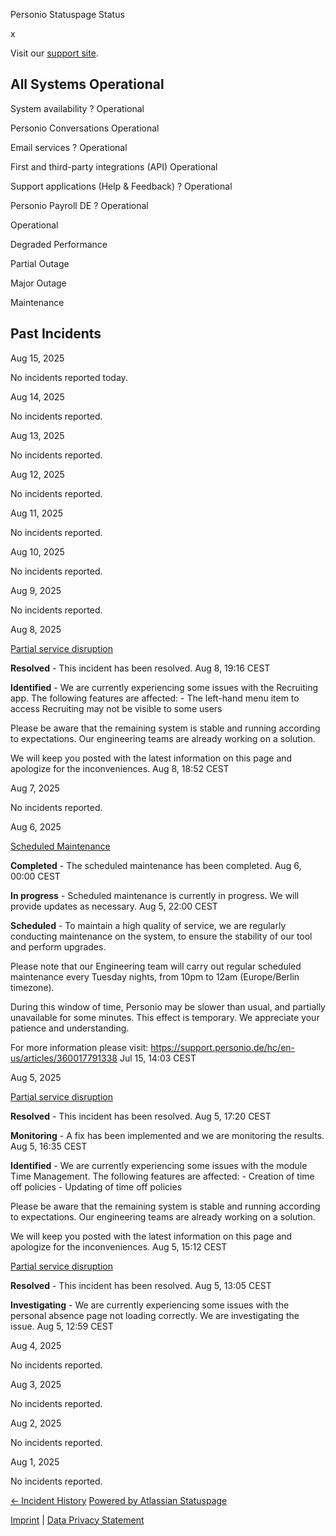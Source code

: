Personio Statuspage Status

[](https://www.personio.de/)

[](https://status.personio.de/#)

[](https://status.personio.de/#updates-dropdown-support)  x

 Visit our [support site](https://support.personio.de/hc/en-us).

 All Systems Operational
----------

 System availability ?  Operational

 Personio Conversations  Operational

 Email services ?  Operational

 First and third-party integrations (API)  Operational

 Support applications (Help & Feedback) ?  Operational

 Personio Payroll DE ?  Operational

 Operational

 Degraded Performance

 Partial Outage

 Major Outage

 Maintenance

Past Incidents
----------

Aug 15, 2025

No incidents reported today.

Aug 14, 2025

No incidents reported.

Aug 13, 2025

No incidents reported.

Aug 12, 2025

No incidents reported.

Aug 11, 2025

No incidents reported.

Aug 10, 2025

No incidents reported.

Aug  9, 2025

No incidents reported.

Aug  8, 2025

[Partial service disruption](https://status.personio.de/incidents/6scw7vbd978v)

**Resolved** - This incident has been resolved.
 Aug  8, 19:16 CEST

**Identified** - We are currently experiencing some issues with the Recruiting app. The following features are affected:
\- The left-hand menu item to access Recruiting may not be visible to some users

Please be aware that the remaining system is stable and running according to expectations. Our engineering teams are already working on a solution.

We will keep you posted with the latest information on this page and apologize for the inconveniences.
 Aug  8, 18:52 CEST

Aug  7, 2025

No incidents reported.

Aug  6, 2025

[Scheduled Maintenance](https://status.personio.de/incidents/tj62x0z942ym)

**Completed** - The scheduled maintenance has been completed.
 Aug  6, 00:00 CEST

**In progress** - Scheduled maintenance is currently in progress. We will provide updates as necessary.
 Aug  5, 22:00 CEST

**Scheduled** - To maintain a high quality of service, we are regularly conducting maintenance on the system, to ensure the stability of our tool and perform upgrades.

Please note that our Engineering team will carry out regular scheduled maintenance every Tuesday nights, from 10pm to 12am (Europe/Berlin timezone).

During this window of time, Personio may be slower than usual, and partially unavailable for some minutes. This effect is temporary. We appreciate your patience and understanding.

For more information please visit: <https://support.personio.de/hc/en-us/articles/360017791338>
 Jul 15, 14:03 CEST

Aug  5, 2025

[Partial service disruption](https://status.personio.de/incidents/jf07khhd5x8k)

**Resolved** - This incident has been resolved.
 Aug  5, 17:20 CEST

**Monitoring** - A fix has been implemented and we are monitoring the results.
 Aug  5, 16:35 CEST

**Identified** - We are currently experiencing some issues with the module Time Management. The following features are affected:
\- Creation of time off policies
\- Updating of time off policies

Please be aware that the remaining system is stable and running according to expectations. Our engineering teams are already working on a solution.

We will keep you posted with the latest information on this page and apologize for the inconveniences.
 Aug  5, 15:12 CEST

[Partial service disruption](https://status.personio.de/incidents/tcxkflvvcq65)

**Resolved** - This incident has been resolved.
 Aug  5, 13:05 CEST

**Investigating** - We are currently experiencing some issues with the personal absence page not loading correctly. We are investigating the issue.
 Aug  5, 12:59 CEST

Aug  4, 2025

No incidents reported.

Aug  3, 2025

No incidents reported.

Aug  2, 2025

No incidents reported.

Aug  1, 2025

No incidents reported.

[← Incident History](https://status.personio.de/history) [Powered by Atlassian Statuspage](https://www.atlassian.com/software/statuspage?utm_campaign=status.personio.de&utm_content=SP-notifications&utm_medium=powered-by&utm_source=inapp)

[Imprint](https://www.personio.de/impressum/) | [Data Privacy Statement](https://www.personio.de/datenschutzerklaerung/)
